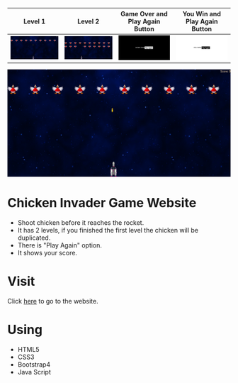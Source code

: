 Level 1                    |  Level 2              |   Game Over and Play Again Button | You Win and Play Again Button  
:-------------------------:|:-------------------------:|:-------------------------:|:-------------------------:
<img  src = /images/chickenInvader.png>  |  <img  src = /images/level2.png> | <img  src = /images/gameover.png> | <img  src = /images/youwin.png>

<p align="center">
<img  src = /images/chickenInvader.png>
</p>

# Chicken Invader Game Website
- Shoot chicken before it reaches the rocket.
- It has 2 levels, if you finished the first level the chicken will be duplicated.
- There is "Play Again" option.
- It shows your score.
# Visit
Click [here](https://isalma.github.io/Chicken-Invaders-Game-Website/) to go to the website.
# Using
- HTML5
- CSS3
- Bootstrap4
- Java Script

